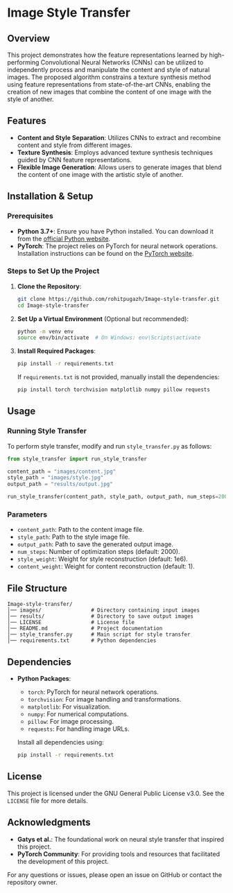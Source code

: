 # Image Style Transfer

## Overview

This project demonstrates how the feature representations learned by high-performing Convolutional Neural Networks (CNNs) can be utilized to independently process and manipulate the content and style of natural images. The proposed algorithm constrains a texture synthesis method using feature representations from state-of-the-art CNNs, enabling the creation of new images that combine the content of one image with the style of another.

## Features

- **Content and Style Separation**: Utilizes CNNs to extract and recombine content and style from different images.
- **Texture Synthesis**: Employs advanced texture synthesis techniques guided by CNN feature representations.
- **Flexible Image Generation**: Allows users to generate images that blend the content of one image with the artistic style of another.

## Installation & Setup

### Prerequisites

- **Python 3.7+**: Ensure you have Python installed. You can download it from the [official Python website](https://www.python.org/).
- **PyTorch**: The project relies on PyTorch for neural network operations. Installation instructions can be found on the [PyTorch website](https://pytorch.org/get-started/locally/).

### Steps to Set Up the Project

1. **Clone the Repository**:

   ```bash
   git clone https://github.com/rohitpugazh/Image-style-transfer.git
   cd Image-style-transfer
   ```

2. **Set Up a Virtual Environment** (Optional but recommended):

   ```bash
   python -m venv env
   source env/bin/activate  # On Windows: env\Scripts\activate
   ```

3. **Install Required Packages**:

   ```bash
   pip install -r requirements.txt
   ```

   If `requirements.txt` is not provided, manually install the dependencies:

   ```bash
   pip install torch torchvision matplotlib numpy pillow requests
   ```

## Usage

### Running Style Transfer

To perform style transfer, modify and run `style_transfer.py` as follows:

```python
from style_transfer import run_style_transfer

content_path = "images/content.jpg"
style_path = "images/style.jpg"
output_path = "results/output.jpg"

run_style_transfer(content_path, style_path, output_path, num_steps=2000, style_weight=1e6, content_weight=1)
```

### Parameters

- `content_path`: Path to the content image file.
- `style_path`: Path to the style image file.
- `output_path`: Path to save the generated output image.
- `num_steps`: Number of optimization steps (default: 2000).
- `style_weight`: Weight for style reconstruction (default: 1e6).
- `content_weight`: Weight for content reconstruction (default: 1).

## File Structure

```
Image-style-transfer/
│── images/                # Directory containing input images
│── results/               # Directory to save output images
│── LICENSE                # License file
│── README.md              # Project documentation
│── style_transfer.py      # Main script for style transfer
│── requirements.txt       # Python dependencies
```

## Dependencies

- **Python Packages**:
  - `torch`: PyTorch for neural network operations.
  - `torchvision`: For image handling and transformations.
  - `matplotlib`: For visualization.
  - `numpy`: For numerical computations.
  - `pillow`: For image processing.
  - `requests`: For handling image URLs.

  Install all dependencies using:

  ```bash
  pip install -r requirements.txt
  ```

## License

This project is licensed under the GNU General Public License v3.0. See the `LICENSE` file for more details.

## Acknowledgments

- **Gatys et al.**: The foundational work on neural style transfer that inspired this project.
- **PyTorch Community**: For providing tools and resources that facilitated the development of this project.

For any questions or issues, please open an issue on GitHub or contact the repository owner.


